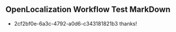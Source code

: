 ## OpenLocalization Workflow Test MarkDown
* 2cf2bf0e-6a3c-4792-a0d6-c343181821b3 thanks!

<!--HONumber=Sep16_HO1-->


